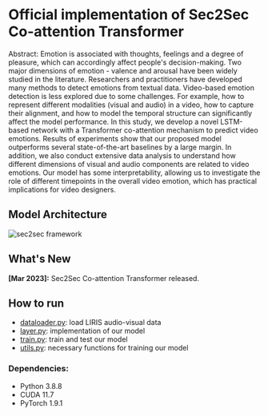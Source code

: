 # Official implementation of Sec2Sec Co-attention Transformer

Abstract: Emotion is associated with thoughts, feelings and a degree of pleasure, which can accordingly affect people's decision-making. Two major dimensions of emotion - valence and arousal have been widely studied in the literature. Researchers and practitioners have developed many methods to detect emotions from textual data. Video-based emotion detection is less explored due to some challenges. For example, how to represent different modalities (visual and audio) in a video, how to capture their alignment, and how to model the temporal structure can significantly affect the model performance. In this study, we develop a novel LSTM-based network with a Transformer co-attention mechanism to predict video emotions. Results of experiments show that our proposed model outperforms several state-of-the-art baselines by a large margin. In addition, we also conduct extensive data analysis to understand how different dimensions of visual and audio components are related to video emotions. Our model has some interpretability, allowing us to investigate the role of different timepoints in the overall video emotion, which has practical implications for video designers. 

## Model Architecture
![sec2sec framework](https://user-images.githubusercontent.com/47902113/225509553-f2c3bada-5691-4c97-a855-73aea9f702f6.png)

## What's New
**[Mar 2023]:** Sec2Sec Co-attention Transformer released.

## How to run
- [dataloader.py](dataloader.py): load LIRIS audio-visual data
- [layer.py](layer.py): implementation of our model
- [train.py](train.py): train and test our model
- [utils.py](utils.py): necessary functions for training our model

### Dependencies:
- Python 3.8.8
- CUDA 11.7
- PyTorch 1.9.1
